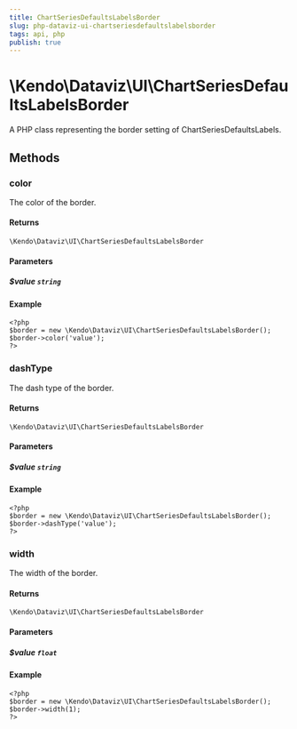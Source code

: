 ```yaml
---
title: ChartSeriesDefaultsLabelsBorder
slug: php-dataviz-ui-chartseriesdefaultslabelsborder
tags: api, php
publish: true
---
```


# \Kendo\Dataviz\UI\ChartSeriesDefaultsLabelsBorder

A PHP class representing the border setting of ChartSeriesDefaultsLabels.


## Methods

### color
The color of the border.

#### Returns
`\Kendo\Dataviz\UI\ChartSeriesDefaultsLabelsBorder`

#### Parameters

##### $value `string`



#### Example 
    <?php
    $border = new \Kendo\Dataviz\UI\ChartSeriesDefaultsLabelsBorder();
    $border->color('value');
    ?>

### dashType
The dash type of the border.

#### Returns
`\Kendo\Dataviz\UI\ChartSeriesDefaultsLabelsBorder`

#### Parameters

##### $value `string`



#### Example 
    <?php
    $border = new \Kendo\Dataviz\UI\ChartSeriesDefaultsLabelsBorder();
    $border->dashType('value');
    ?>

### width
The width of the border.

#### Returns
`\Kendo\Dataviz\UI\ChartSeriesDefaultsLabelsBorder`

#### Parameters

##### $value `float`



#### Example 
    <?php
    $border = new \Kendo\Dataviz\UI\ChartSeriesDefaultsLabelsBorder();
    $border->width(1);
    ?>

